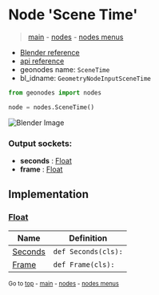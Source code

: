 # Node 'Scene Time'

> [main](../structure.md) - [nodes](nodes.md) - [nodes menus](nodes_menus.md)

- [Blender reference](https://docs.blender.org/manual/en/latest/modeling/geometry_nodes/input/scene_time.html)
- [api reference](https://docs.blender.org/api/current/bpy.types.GeometryNodeInputSceneTime.html)
- geonodes name: `SceneTime`
- bl_idname: `GeometryNodeInputSceneTime`

```python
from geonodes import nodes

node = nodes.SceneTime()
```

![Blender Image](https://docs.blender.org/manual/en/latest/_images/node-types_GeometryNodeInputSceneTime.webp)

### Output sockets:

- **seconds** : [Float](Float.md)
- **frame** : [Float](Float.md)

## Implementation

### [Float](Float.md)

| Name | Definition |
|------|------------|
 | [Seconds](Float.md#Seconds-classmethod) | `def Seconds(cls):` |
 | [Frame](Float.md#Frame-classmethod) | `def Frame(cls):` |

<sub>Go to [top](#node-Scene-Time) - [main](../structure.md) - [nodes](nodes.md) - [nodes menus](nodes_menus.md)</sub>

